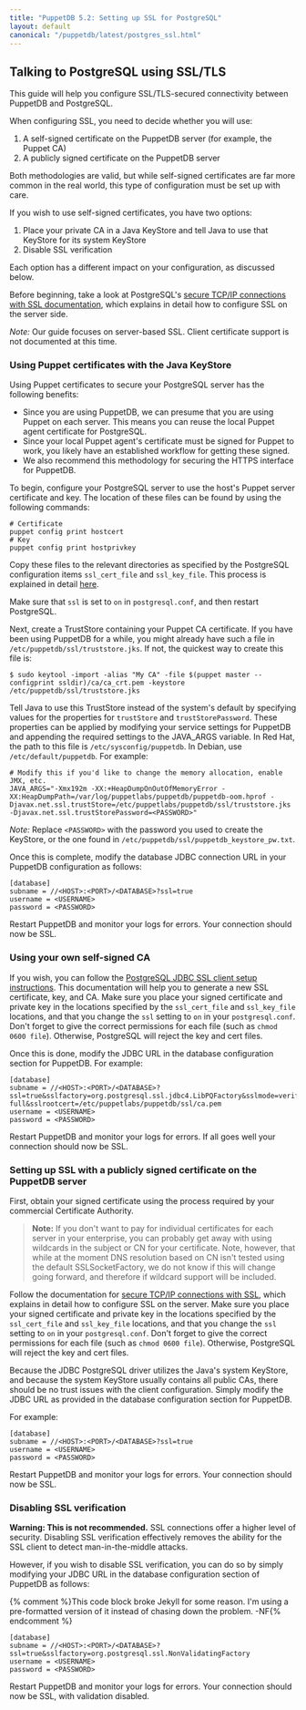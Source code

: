 ```yaml
---
title: "PuppetDB 5.2: Setting up SSL for PostgreSQL"
layout: default
canonical: "/puppetdb/latest/postgres_ssl.html"
---
```


## Talking to PostgreSQL using SSL/TLS

This guide will help you configure SSL/TLS-secured connectivity between PuppetDB and PostgreSQL.

When configuring SSL, you need to decide whether you will use:

1. A self-signed certificate on the PuppetDB server (for example, the Puppet CA)
2. A publicly signed certificate on the PuppetDB server

Both methodologies are valid, but while self-signed certificates are far more common in the real world, this type of configuration must be set up with care.

If you wish to use self-signed certificates, you have two options:

1. Place your private CA in a Java KeyStore and tell Java to use that KeyStore for its system KeyStore
2. Disable SSL verification

Each option has a different impact on your configuration, as discussed below.

Before beginning, take a look at PostgreSQL's [secure TCP/IP connections with SSL documentation](http://www.postgresql.org/docs/current/static/ssl-tcp.html), which explains in detail how to configure SSL on the server side.

*Note:* Our guide focuses on server-based SSL. Client certificate support is not documented at this time.

### Using Puppet certificates with the Java KeyStore

Using Puppet certificates to secure your PostgreSQL server has the following benefits:

* Since you are using PuppetDB, we can presume that you are using Puppet on each server. This means you can reuse the local Puppet agent certificate for PostgreSQL.
* Since your local Puppet agent's certificate must be signed for Puppet to work, you likely have an established workflow for getting these signed. 
* We also recommend this methodology for securing the HTTPS interface for PuppetDB.

To begin, configure your PostgreSQL server to use the host's Puppet server certificate and key. The location of these files can be found by using the following commands:

    # Certificate
    puppet config print hostcert
    # Key
    puppet config print hostprivkey

Copy these files to the relevant directories as specified by the PostgreSQL configuration items `ssl_cert_file` and `ssl_key_file`. This process is explained in detail [here](http://www.postgresql.org/docs/current/static/ssl-tcp.html).

Make sure that `ssl` is set to `on` in `postgresql.conf`, and then restart PostgreSQL.

Next, create a TrustStore containing your Puppet CA certificate. If you have been using PuppetDB for a while, you might already have such a file in `/etc/puppetdb/ssl/truststore.jks`. If not, the quickest way to create this file is:

    $ sudo keytool -import -alias "My CA" -file $(puppet master --configprint ssldir)/ca/ca_crt.pem -keystore /etc/puppetdb/ssl/truststore.jks

Tell Java to use this TrustStore instead of the system's default by specifying values for the properties for `trustStore` and `trustStorePassword`. These properties can be applied by modifying your service settings for PuppetDB and appending the required settings to the JAVA_ARGS variable. In Red Hat, the path to this file is `/etc/sysconfig/puppetdb`. In Debian, use `/etc/default/puppetdb`. For example:

    # Modify this if you'd like to change the memory allocation, enable JMX, etc.
    JAVA_ARGS="-Xmx192m -XX:+HeapDumpOnOutOfMemoryError -XX:HeapDumpPath=/var/log/puppetlabs/puppetdb/puppetdb-oom.hprof -Djavax.net.ssl.trustStore=/etc/puppetlabs/puppetdb/ssl/truststore.jks -Djavax.net.ssl.trustStorePassword=<PASSWORD>"

*Note:* Replace `<PASSWORD>` with the password you used to create the KeyStore, or the one found in `/etc/puppetdb/ssl/puppetdb_keystore_pw.txt`.

Once this is complete, modify the database JDBC connection URL in your PuppetDB configuration as follows:

    [database]
    subname = //<HOST>:<PORT>/<DATABASE>?ssl=true
    username = <USERNAME>
    password = <PASSWORD>

Restart PuppetDB and monitor your logs for errors. Your connection should now be SSL.

### Using your own self-signed CA

If you wish, you can follow the [PostgreSQL JDBC SSL client setup instructions](http://jdbc.postgresql.org/documentation/head/ssl-client.html). This documentation will help you to generate a new SSL certificate, key, and CA. Make sure you place your signed certificate and private key in the locations specified by the `ssl_cert_file` and `ssl_key_file` locations, and that you change the `ssl` setting to `on` in your `postgresql.conf`. Don't forget to give the correct permissions for each file (such as `chmod 0600 file`). Otherwise, PostgreSQL will reject the key and cert files.

Once this is done, modify the JDBC URL in the database configuration section for PuppetDB. For example:

    [database]
    subname = //<HOST>:<PORT>/<DATABASE>?ssl=true&sslfactory=org.postgresql.ssl.jdbc4.LibPQFactory&sslmode=verify-full&sslrootcert=/etc/puppetlabs/puppetdb/ssl/ca.pem
    username = <USERNAME>
    password = <PASSWORD>

Restart PuppetDB and monitor your logs for errors. If all goes well your connection should now be SSL.

### Setting up SSL with a publicly signed certificate on the PuppetDB server

First, obtain your signed certificate using the process required by your commercial Certificate Authority. 

> **Note:** If you don't want to pay for individual certificates for each server in your enterprise, you can probably get away with using wildcards in the subject or CN for your certificate. Note, however, that while at the moment DNS resolution based on CN isn't tested using the default SSLSocketFactory, we do not know if this will change going forward, and therefore if wildcard support will be included.

Follow the documentation for [secure TCP/IP connections with SSL](http://www.postgresql.org/docs/current/static/ssl-tcp.html), which explains in detail how to configure SSL on the server. Make sure you place your signed certificate and private key in the locations specified by the `ssl_cert_file` and `ssl_key_file` locations, and that you change the `ssl` setting to `on` in your `postgresql.conf`. Don't forget to give the correct permissions for each file (such as `chmod 0600 file`). Otherwise, PostgreSQL will reject the key and cert files.

Because the JDBC PostgreSQL driver utilizes the Java's system KeyStore, and because the system KeyStore usually contains all public CAs, there should be no trust issues with the client configuration. Simply modify the JDBC URL as provided in the database configuration section for PuppetDB.

For example:

    [database]
    subname = //<HOST>:<PORT>/<DATABASE>?ssl=true
    username = <USERNAME>
    password = <PASSWORD>

Restart PuppetDB and monitor your logs for errors. Your connection should now be SSL.

### Disabling SSL verification

**Warning: This is not recommended.** SSL connections offer a higher level of security. Disabling SSL verification effectively removes the ability for the SSL client to detect man-in-the-middle attacks.

However, if you wish to disable SSL verification, you can do so by simply modifying your JDBC URL in the database configuration section of PuppetDB as follows:

{% comment %}This code block broke Jekyll for some reason. I'm using a pre-formatted version of it instead of chasing down the problem. -NF{% endcomment %}

<pre><code>[database]
subname = //&lt;HOST&gt;:&lt;PORT&gt;/&lt;DATABASE&gt;?ssl=true&amp;sslfactory=org.postgresql.ssl.NonValidatingFactory
username = &lt;USERNAME&gt;
password = &lt;PASSWORD&gt;
</code></pre>

Restart PuppetDB and monitor your logs for errors. Your connection should now be SSL, with validation disabled.
